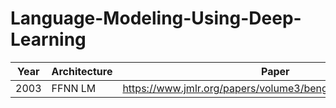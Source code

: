 # Language-Modeling-Using-Deep-Learning

| Year          | Architecture  | Paper |
| ------------- | ------------- | ------------- |
| 2003          | FFNN LM       | https://www.jmlr.org/papers/volume3/bengio03a/bengio03a.pdf  |
